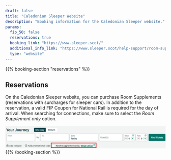 ```yaml
---
draft: false
title: "Caledonian Sleeper Website"
description: "Booking information for the Caledonian Sleeper website."
params:
  fip_50: false
  reservations: true
  booking_link: "https://www.sleeper.scot/"
  additional_info_link: "https://www.sleeper.scot/help-support/room-supplements/"
  type: "website"
---
```


{{% booking-section "reservations" %}}

## Reservations

On the Caledonian Sleeper website, you can purchase Room Supplements (reservations with surcharges for sleeper cars). In addition to the reservation, a valid FIP Coupon for National Rail is required for the day of arrival. When searching for connections, make sure to select the _Room Supplement only_ option.

![Caledonian Sleeper Reservation](caledonian_sleeper_reservation.webp)
{{% /booking-section %}}

